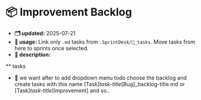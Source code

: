 # 📦 Improvement Backlog

- **🗂 updated:** 2025-07-21
- **📌 usage:** Link only `.md` tasks from `.SprintDesk/🚀_tasks`. Move tasks from here to sprints once selected.
- **📘 description:** 


** tasks

- 📌 we want after to add dropdown menu todo choose the backlog and create tasks with this name [Task]_task-title_[Bug]_backlog-title.md or [Task]_task-title_[Improvement] and so..